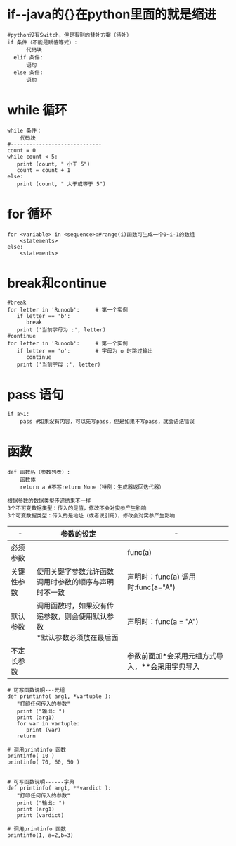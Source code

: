 # if--java的{}在python里面的就是缩进<br> 
```
#python没有Switch，但是有别的替补方案（待补）
if 条件（不能是赋值等式）:
      代码块
  elif 条件:
      语句
  else 条件:
      语句
```
# while 循环<br> 
```
while 条件：
    代码块
#-----------------------------
count = 0
while count < 5:
   print (count, " 小于 5")
   count = count + 1
else:
   print (count, " 大于或等于 5")
```
# for 循环<br> 
```
for <variable> in <sequence>:#range(i)函数可生成一个0~i-1的数组
    <statements>
else:
    <statements>
```
# break和continue<br> 
```
#break
for letter in 'Runoob':     # 第一个实例
   if letter == 'b':
      break
   print ('当前字母为 :', letter)
#continue
for letter in 'Runoob':     # 第一个实例
   if letter == 'o':        # 字母为 o 时跳过输出
      continue
   print ('当前字母 :', letter)
```
# pass 语句<br> 
```
if a>1:
    pass #如果没有内容，可以先写pass，但是如果不写pass，就会语法错误
```
# 函数<br> 
```
def 函数名（参数列表）:
    函数体
    return a #不写return None（特例：生成器返回迭代器）
```
```
根据参数的数据类型传递结果不一样
3个不可变数据类型：传入的是值，修改不会对实参产生影响
3个可变数据类型：传入的是地址（或者说引用），修改会对实参产生影响
```
-|参数的设定|-
---|-----|----
必须参数| |func(a)
关键性参数 |使用关键字参数允许函数调用时参数的顺序与声明时不一致| 声明时：func(a) 调用时:func(a="A")
默认参数 |调用函数时，如果没有传递参数，则会使用默认参数<br>*默认参数必须放在最后面 |声明时：func(a = "A")
不定长参数|| 参数前面加*会采用元组方式导入，**会采用字典导入

```
# 可写函数说明---元组
def printinfo( arg1, *vartuple ):
   "打印任何传入的参数"
   print ("输出: ")
   print (arg1)
   for var in vartuple:
      print (var)
   return
 
# 调用printinfo 函数
printinfo( 10 )
printinfo( 70, 60, 50 )


# 可写函数说明------字典
def printinfo( arg1, **vardict ):
   "打印任何传入的参数"
   print ("输出: ")
   print (arg1)
   print (vardict)
 
# 调用printinfo 函数
printinfo(1, a=2,b=3)
```
